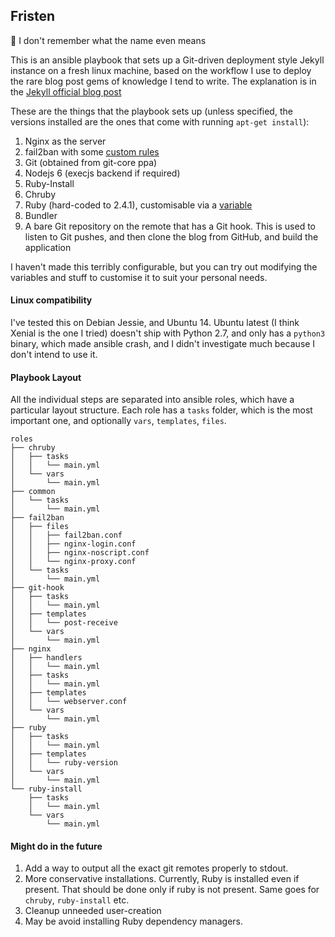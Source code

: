 Fristen
-------


👾 I don't remember what the name even means


This is an ansible playbook that sets up a Git-driven deployment style
Jekyll instance on a fresh linux machine, based on the workflow I use to
deploy the rare blog post gems of knowledge I tend to write. The
explanation is in the [Jekyll official blog post][jekyll-post]


[jekyll-post]: https://jekyllrb.com/docs/deployment-methods/#git-post-receive-hook

These are the things that the playbook sets up (unless specified, the
versions installed are the ones that come with running `apt-get install`):

1. Nginx as the server
1. fail2ban with some [custom rules][fail2ban-customrules]
1. Git (obtained from git-core ppa)
1. Nodejs 6 (execjs backend if required)
1. Ruby-Install
1. Chruby
1. Ruby (hard-coded to 2.4.1), customisable via a
   [variable][rubyversion-file]
1. Bundler
1. A bare Git repository on the remote that has a Git hook. This is used
   to listen to Git pushes, and then clone the blog from GitHub, and
   build the application


[fail2ban-customrules]: https://github.com/kgrz/fristen/tree/master/roles/fail2ban/files
[rubyversion-file]: https://github.com/kgrz/fristen/blob/master/group_vars/all.yml

I haven't made this terribly configurable, but you can try out modifying
the variables and stuff to customise it to suit your personal needs.

#### Linux compatibility

I've tested this on Debian Jessie, and Ubuntu 14. Ubuntu latest (I think
Xenial is the one I tried) doesn't ship with Python 2.7, and only has a
`python3` binary, which made ansible crash, and I didn't investigate
much because I don't intend to use it.

#### Playbook Layout

All the individual steps are separated into ansible roles, which have a
particular layout structure. Each role has a `tasks` folder, which is
the most important one, and optionally `vars`, `templates`, `files`.


```
roles
├── chruby
│   ├── tasks
│   │   └── main.yml
│   └── vars
│       └── main.yml
├── common
│   └── tasks
│       └── main.yml
├── fail2ban
│   ├── files
│   │   ├── fail2ban.conf
│   │   ├── nginx-login.conf
│   │   ├── nginx-noscript.conf
│   │   └── nginx-proxy.conf
│   └── tasks
│       └── main.yml
├── git-hook
│   ├── tasks
│   │   └── main.yml
│   ├── templates
│   │   └── post-receive
│   └── vars
│       └── main.yml
├── nginx
│   ├── handlers
│   │   └── main.yml
│   ├── tasks
│   │   └── main.yml
│   ├── templates
│   │   └── webserver.conf
│   └── vars
│       └── main.yml
├── ruby
│   ├── tasks
│   │   └── main.yml
│   ├── templates
│   │   └── ruby-version
│   └── vars
│       └── main.yml
└── ruby-install
    ├── tasks
    │   └── main.yml
    └── vars
        └── main.yml
```




#### Might do in the future

1. Add a way to output all the exact git remotes properly to stdout.
1. More conservative installations. Currently, Ruby is installed even if
   present. That should be done only if ruby is not present. Same goes
   for `chruby`, `ruby-install` etc.
1. Cleanup unneeded user-creation
1. May be avoid installing Ruby dependency managers.
